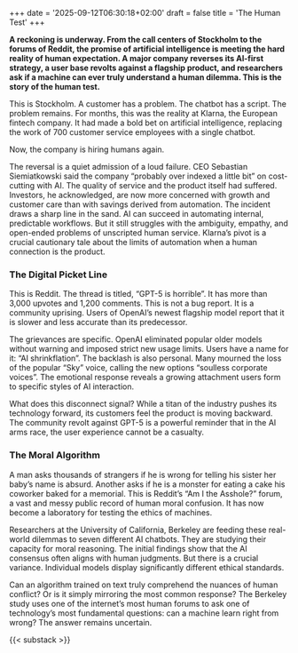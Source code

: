 +++
date = '2025-09-12T06:30:18+02:00'
draft = false
title = 'The Human Test'
+++

**A reckoning is underway. From the call centers of Stockholm to the forums of Reddit, the promise of artificial intelligence is meeting the hard reality of human expectation. A major company reverses its AI-first strategy, a user base revolts against a flagship product, and researchers ask if a machine can ever truly understand a human dilemma. This is the story of the human test.**

This is Stockholm. A customer has a problem. The chatbot has a script. The problem remains. For months, this was the reality at Klarna, the European fintech company. It had made a bold bet on artificial intelligence, replacing the work of 700 customer service employees with a single chatbot.

Now, the company is hiring humans again.

The reversal is a quiet admission of a loud failure. CEO Sebastian Siemiatkowski said the company “probably over indexed a little bit” on cost-cutting with AI. The quality of service and the product itself had suffered. Investors, he acknowledged, are now more concerned with growth and customer care than with savings derived from automation. The incident draws a sharp line in the sand. AI can succeed in automating internal, predictable workflows. But it still struggles with the ambiguity, empathy, and open-ended problems of unscripted human service. Klarna’s pivot is a crucial cautionary tale about the limits of automation when a human connection is the product.

### The Digital Picket Line

This is Reddit. The thread is titled, “GPT-5 is horrible”. It has more than 3,000 upvotes and 1,200 comments. This is not a bug report. It is a community uprising. Users of OpenAI’s newest flagship model report that it is slower and less accurate than its predecessor.

The grievances are specific. OpenAI eliminated popular older models without warning and imposed strict new usage limits. Users have a name for it: “AI shrinkflation”. The backlash is also personal. Many mourned the loss of the popular “Sky” voice, calling the new options “soulless corporate voices”. The emotional response reveals a growing attachment users form to specific styles of AI interaction.

What does this disconnect signal? While a titan of the industry pushes its technology forward, its customers feel the product is moving backward. The community revolt against GPT-5 is a powerful reminder that in the AI arms race, the user experience cannot be a casualty.

### The Moral Algorithm

A man asks thousands of strangers if he is wrong for telling his sister her baby’s name is absurd. Another asks if he is a monster for eating a cake his coworker baked for a memorial. This is Reddit’s “Am I the Asshole?” forum, a vast and messy public record of human moral confusion. It has now become a laboratory for testing the ethics of machines.

Researchers at the University of California, Berkeley are feeding these real-world dilemmas to seven different AI chatbots. They are studying their capacity for moral reasoning. The initial findings show that the AI consensus often aligns with human judgments. But there is a crucial variance. Individual models display significantly different ethical standards.

Can an algorithm trained on text truly comprehend the nuances of human conflict? Or is it simply mirroring the most common response? The Berkeley study uses one of the internet’s most human forums to ask one of technology’s most fundamental questions: can a machine learn right from wrong? The answer remains uncertain.

{{< substack >}}
